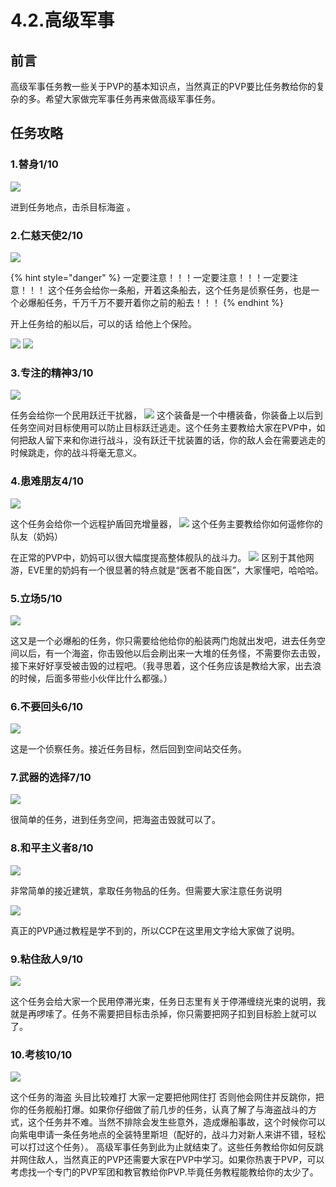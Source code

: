 # 4.2.高级军事

## 前言

高级军事任务教一些关于PVP的基本知识点，当然真正的PVP要比任务教给你的复杂的多。希望大家做完军事任务再来做高级军事任务。

## 任务攻略

### 1.替身1/10

![](../../.gitbook/assets/jjSpYRhDl-YDBx8tC6QVeQ.png)

进到任务地点，击杀目标海盗 。

### 2.仁慈天使2/10

![](../../.gitbook/assets/rBgyHiM54QM3QU778skJFw.png)

{% hint style="danger" %}
一定要注意！！！一定要注意！！！一定要注意！！！ 这个任务会给你一条船，开着这条船去，这个任务是侦察任务，也是一个必爆船任务，千万千万不要开着你之前的船去！！！
{% endhint %}

开上任务给的船以后，可以的话 给他上个保险。

![](../../.gitbook/assets/OQA0a9iobgJkt5CPkkxDBw.png) ![](../../.gitbook/assets/UW46t\_1tzk6NKKmn0GNoyA.png)

### 3.专注的精神3/10

![](../../.gitbook/assets/p6GhPNwcUK8QQbi4uSAIxw.png)

任务会给你一个民用跃迁干扰器， ![](../../.gitbook/assets/YU5-hXgF2214Psm9LyTyeA.png) 这个装备是一个中槽装备，你装备上以后到任务空间对目标使用可以防止目标跃迁逃走。这个任务主要教给大家在PVP中，如何把敌人留下来和你进行战斗，没有跃迁干扰装置的话，你的敌人会在需要逃走的时候跳走，你的战斗将毫无意义。

### 4.患难朋友4/10

![](../../.gitbook/assets/nEU4L8Nky1fNdls8MyWacQ.png)

这个任务会给你一个远程护盾回充增量器， ![](../../.gitbook/assets/bI0n3NWK1FY3zyBLIRuTAw.png) 这个任务主要教给你如何遥修你的队友（奶妈）

在正常的PVP中，奶妈可以很大幅度提高整体舰队的战斗力。 ![](../../.gitbook/assets/85-\_k1GArAeoN1phQ\_z4Sw.png) 区别于其他网游，EVE里的奶妈有一个很显著的特点就是“医者不能自医”，大家懂吧，哈哈哈。

### 5.立场5/10

![](../../.gitbook/assets/v4x-86HMWVDg0RXtGG6Mzw.png)

这又是一个必爆船的任务，你只需要给他给你的船装两门炮就出发吧，进去任务空间以后，有一个海盗，你击毁他以后会刷出来一大堆的任务怪，不需要你去击毁，接下来好好享受被击毁的过程吧。（我寻思着，这个任务应该是教给大家，出去浪的时候，后面多带些小伙伴比什么都强。）

### 6.不要回头6/10

![](../../.gitbook/assets/QzGF4DGEL\_6CriBA65os7w.png)

这是一个侦察任务。接近任务目标，然后回到空间站交任务。

### 7.武器的选择7/10

![](../../.gitbook/assets/F-JF2LAlTm8EKR0ppUhAuQ.png)

很简单的任务，进到任务空间，把海盗击毁就可以了。

### 8.和平主义者8/10

![](../../.gitbook/assets/s\_qZPjZNCjeua1ytZGXAqg.png)

非常简单的接近建筑，拿取任务物品的任务。但需要大家注意任务说明

![](../../.gitbook/assets/LBtwGJqItpQhS7nFSnVK-Q.png)

真正的PVP通过教程是学不到的，所以CCP在这里用文字给大家做了说明。

### 9.粘住敌人9/10

![](../../.gitbook/assets/L-3GpvDfEuM\_JcZAVQB\_CQ.png)

这个任务会给大家一个民用停滞光束，任务日志里有关于停滞缠绕光束的说明，我就是再啰嗦了。任务不需要把目标击杀掉，你只需要把网子扣到目标脸上就可以了。

### 10.考核10/10

![](../../.gitbook/assets/p1e5Uxk9WTHZ9ZimSzvKGQ.png)

这个任务的海盗 头目比较难打 大家一定要把他网住打 否则他会网住并反跳你，把你的任务舰船打爆。如果你仔细做了前几步的任务，认真了解了与海盗战斗的方式，这个任务并不难。当然不排除会发生些意外，造成爆船事故，这个时候你可以向紫电申请一条任务地点的全装特里斯坦（配好的，战斗力对新人来讲不错，轻松可以打过这个任务）。 高级军事任务到此为止就结束了。这些任务教给你如何反跳并网住敌人，当然真正的PVP还需要大家在PVP中学习。如果你热衷于PVP，可以考虑找一个专门的PVP军团和教官教给你PVP.毕竟任务教程能教给你的太少了。
